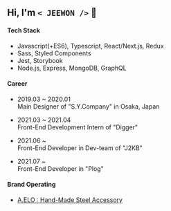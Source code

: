 ## Hi, I'm `< JEEWON />`  👻

#### Tech Stack
  + Javascript(+ES6), Typescript, React/Next.js, Redux
  + Sass, Styled Components
  + Jest, Storybook
  + Node.js, Express, MongoDB, GraphQL

#### Career
  + 2019.03 ~ 2020.01 <br/>
    Main Designer of "S.Y.Company" in Osaka, Japan

  + 2021.03 ~ 2021.04 <br/>
    Front-End Development Intern of "Digger"
  
  + 2021.06 ~ <br/>
    Front-End Developer in Dev-team of "J2KB"
    
  + 2021.07 ~ <br/>
    Front-End Developer in "Plog"
  
#### Brand Operating
  + [A.ELO : Hand-Made Steel Accessory](https://www.idus.com/a-elo)
